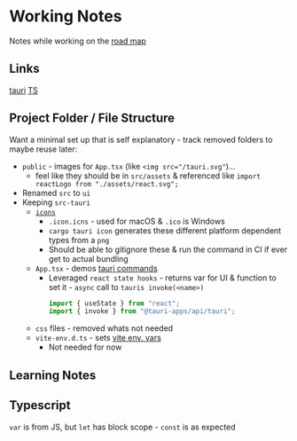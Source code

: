# Working Notes
Notes while working on the [road map](./development.md#project-roadmap)

## Links
[tauri](https://tauri.app/v1/guides/development/development-cycle)
[TS](https://www.typescriptlang.org/docs/handbook/classes.html)

## Project Folder / File Structure
Want a minimal set up that is self explanatory - track removed folders to maybe reuse later:
* `public` - images for `App.tsx` (like `<img src="/tauri.svg"`)... 
  * feel like they should be in `src/assets` & referenced like `import reactLogo from "./assets/react.svg";`
* Renamed `src` to `ui`
* Keeping `src-tauri`
  * [`icons`](https://tauri.app/v1/guides/features/icons/)
    * `.icon.icns` - used for macOS & `.ico` is Windows
    * `cargo tauri icon` generates these different platform dependent types from a `png`
    * Should be able to gitignore these & run the command in CI if ever get to actual bundling
  * `App.tsx` - demos [tauri commands](https://tauri.app/v1/guides/features/command)
    * Leveraged `react state hooks` - returns var for UI & function to set it - `async` call to `tauris invoke(<name>)`
      ```ts
      import { useState } from "react";
      import { invoke } from "@tauri-apps/api/tauri";
      ```
  * `css` files - removed whats not needed
  * `vite-env.d.ts` - sets [vite env. vars](https://vitejs.dev/guide/env-and-mode.html#intellisense-for-typescript)
    * Not needed for now

## Learning Notes
## Typescript
`var` is from JS, but `let` has block scope - `const` is as expected